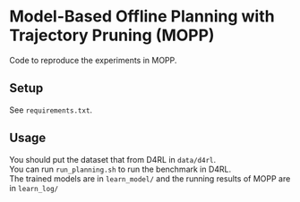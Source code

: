 # Model-Based Offline Planning with Trajectory Pruning (MOPP)

Code to reproduce the experiments in MOPP.


## Setup
See ```requirements.txt```.

## Usage
You should put the dataset that from D4RL in ```data/d4rl```. \
You can run ```run_planning.sh``` to run the benchmark in D4RL. \
The trained models are in ```learn_model/``` and the running results of MOPP are in ```learn_log/```
